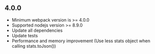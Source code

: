 ## 4.0.0

- Minimum webpack version is >= 4.0.0
- Supported nodejs version >= 8.9.0
- Update all dependencies
- Update tests
- Performance and memory improvement (Use less stats object when calling stats.toJson())